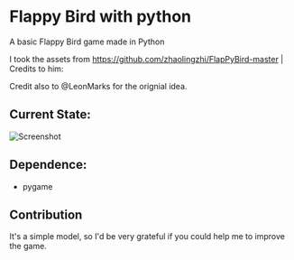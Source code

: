 # Flappy Bird with python
A basic Flappy Bird game made in Python

I took the assets from https://github.com/zhaolingzhi/FlapPyBird-master | Credits to him:

Credit also to @LeonMarks for the orignial  idea.

## Current State:
![Screenshot](https://github.com/LeonMarqs/Flappy-bird-python/blob/master/Screenshot_1.png)

## Dependence:
* pygame

## Contribution
It's a simple model, so I'd be very grateful if you could help me to improve the game.



